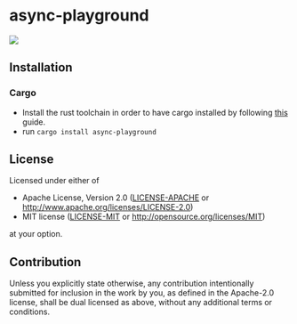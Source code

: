 # async-playground
<!-- [![Crates.io](https://img.shields.io/crates/v/async-playground.svg)](https://crates.io/crates/async-playground) -->
<!-- [![Docs.rs](https://docs.rs/async-playground/badge.svg)](https://docs.rs/async-playground) -->
![](https://github.com/thor314/async-playground/actions/workflows/ci.yml/badge.svg)

## Installation

### Cargo

* Install the rust toolchain in order to have cargo installed by following
  [this](https://www.rust-lang.org/tools/install) guide.
* run `cargo install async-playground`

## License

Licensed under either of

 * Apache License, Version 2.0
   ([LICENSE-APACHE](LICENSE-APACHE) or http://www.apache.org/licenses/LICENSE-2.0)
 * MIT license
   ([LICENSE-MIT](LICENSE-MIT) or http://opensource.org/licenses/MIT)

at your option.

## Contribution

Unless you explicitly state otherwise, any contribution intentionally submitted
for inclusion in the work by you, as defined in the Apache-2.0 license, shall be
dual licensed as above, without any additional terms or conditions.
